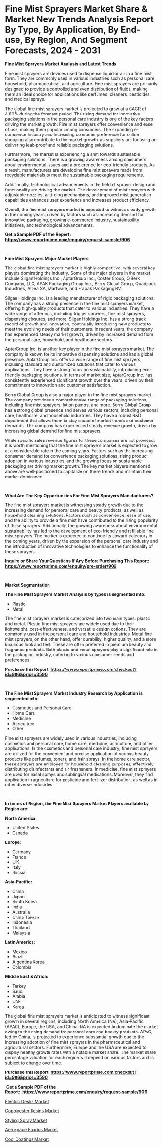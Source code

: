 <p><h1>Fine Mist Sprayers Market Share & Market New Trends Analysis Report By Type, By Application, By End-use, By Region, And Segment Forecasts, 2024 - 2031</h1></p><p><strong>Fine Mist Sprayers Market Analysis and Latest Trends</strong></p>
<p><p>Fine mist sprayers are devices used to dispense liquid or air in a fine mist form. They are commonly used in various industries such as personal care, household, pharmaceutical, and agriculture. Fine mist sprayers are primarily designed to provide a controlled and even distribution of fluids, making them an ideal choice for applications like perfumes, cleaners, pesticides, and medical sprays.</p><p>The global fine mist sprayers market is projected to grow at a CAGR of 4.80% during the forecast period. The rising demand for innovative packaging solutions in the personal care industry is one of the key factors driving the market growth. Fine mist sprayers offer convenience and ease of use, making them popular among consumers. The expanding e-commerce industry and increasing consumer preference for online shopping also contribute to the market growth, as suppliers are focusing on delivering leak-proof and reliable packaging solutions.</p><p>Furthermore, the market is experiencing a shift towards sustainable packaging solutions. There is a growing awareness among consumers about environmental issues and a preference for eco-friendly products. As a result, manufacturers are developing fine mist sprayers made from recyclable materials to meet the sustainable packaging requirements.</p><p>Additionally, technological advancements in the field of sprayer design and functionality are driving the market. The development of mist sprayers with adjustable nozzles, anti-clog mechanisms, and improved mist generation capabilities enhances user experience and increases product efficiency.</p><p>Overall, the fine mist sprayers market is expected to witness steady growth in the coming years, driven by factors such as increasing demand for innovative packaging, growing e-commerce industry, sustainability initiatives, and technological advancements.</p></p>
<p><strong>Get a Sample PDF of the Report:&nbsp; <a href="https://www.reportprime.com/enquiry/request-sample/906">https://www.reportprime.com/enquiry/request-sample/906</a></strong></p>
<p>&nbsp;</p>
<p><strong>Fine Mist Sprayers Major Market Players</strong></p>
<p><p>The global fine mist sprayers market is highly competitive, with several key players dominating the industry. Some of the major players in the market include Silgan Holdings Inc., AptarGroup Inc., Coster Group, O.Berk Company, LLC, APAK Packaging Group Inc., Berry Global Group, Quadpack Industries, Albea SA, Martware, and Frapak Packaging BV.</p><p>Silgan Holdings Inc. is a leading manufacturer of rigid packaging solutions. The company has a strong presence in the fine mist sprayers market, offering high-quality products that cater to various industries. They have a wide range of offerings, including trigger sprayers, fine mist sprayers, dispensing closures, and more. Silgan Holdings Inc. has a strong track record of growth and innovation, continually introducing new products to meet the evolving needs of their customers. In recent years, the company has experienced steady market growth, driven by increased demand from the personal care, household, and healthcare sectors.</p><p>AptarGroup Inc. is another key player in the fine mist sprayers market. The company is known for its innovative dispensing solutions and has a global presence. AptarGroup Inc. offers a wide range of fine mist sprayers, including standard and customized solutions that cater to various applications. They have a strong focus on sustainability, introducing eco-friendly packaging solutions. In terms of market size, AptarGroup Inc. has consistently experienced significant growth over the years, driven by their commitment to innovation and customer satisfaction.</p><p>Berry Global Group is also a major player in the fine mist sprayers market. The company provides a comprehensive range of packaging solutions, including fine mist sprayers, lotion pumps, and more. Berry Global Group has a strong global presence and serves various sectors, including personal care, healthcare, and household industries. They have a robust R&D department that allows them to stay ahead of market trends and customer demands. The company has experienced steady revenue growth, driven by increasing global demand for fine mist sprayers.</p><p>While specific sales revenue figures for these companies are not provided, it is worth mentioning that the fine mist sprayers market is expected to grow at a considerable rate in the coming years. Factors such as the increasing consumer demand for convenience packaging solutions, rising product adoption in various industries, and the growing focus on sustainable packaging are driving market growth. The key market players mentioned above are well-positioned to capitalize on these trends and maintain their market dominance.</p></p>
<p>&nbsp;</p>
<p><strong>What Are The Key Opportunities For Fine Mist Sprayers Manufacturers?</strong></p>
<p><p>The fine mist sprayers market is witnessing steady growth due to the increasing demand for personal care and beauty products, as well as household cleaning solutions. Factors such as convenience, ease of use, and the ability to provide a fine mist have contributed to the rising popularity of these sprayers. Additionally, the growing awareness about environmental sustainability has led to the development of eco-friendly and refillable fine mist sprayers. The market is expected to continue its upward trajectory in the coming years, driven by the expansion of the personal care industry and the introduction of innovative technologies to enhance the functionality of these sprayers.</p></p>
<p><strong>Inquire or Share Your Questions If Any Before Purchasing This Report: <a href="https://www.reportprime.com/enquiry/pre-order/906">https://www.reportprime.com/enquiry/pre-order/906</a></strong></p>
<p>&nbsp;</p>
<p><strong>Market Segmentation</strong></p>
<p><strong>The Fine Mist Sprayers Market Analysis by types is segmented into:</strong></p>
<p><ul><li>Plastic</li><li>Metal</li></ul></p>
<p><p>The fine mist sprayers market is categorized into two main types: plastic and metal. Plastic fine mist sprayers are widely used due to their lightweight, cost-effectiveness, and versatile design options. They are commonly used in the personal care and household industries. Metal fine mist sprayers, on the other hand, offer durability, higher quality, and a more luxurious look and feel. These are often preferred in premium beauty and fragrance products. Both plastic and metal sprayers play a significant role in the packaging industry, catering to various consumer needs and preferences.</p></p>
<p><strong>Purchase this Report:&nbsp;<a href="https://www.reportprime.com/checkout?id=906&price=3590">https://www.reportprime.com/checkout?id=906&price=3590</a></strong></p>
<p>&nbsp;</p>
<p><strong>The Fine Mist Sprayers Market Industry Research by Application is segmented into:</strong></p>
<p><ul><li>Cosmetics and Personal Care</li><li>Home Care</li><li>Medicine</li><li>Agriculture</li><li>Other</li></ul></p>
<p><p>Fine mist sprayers are widely used in various industries, including cosmetics and personal care, home care, medicine, agriculture, and other applications. In the cosmetics and personal care industry, fine mist sprayers are utilized for the convenient and precise application of various beauty products like perfumes, toners, and hair sprays. In the home care sector, these sprayers are employed for household cleaning purposes, effectively distributing disinfectants and air fresheners. In medicine, fine mist sprayers are used for nasal sprays and sublingual medications. Moreover, they find application in agriculture for pesticide and fertilizer distribution, as well as in other diverse industries.</p></p>
<p>&nbsp;</p>
<p><strong>In terms of Region, the Fine Mist Sprayers Market Players available by Region are:</strong></p>
<p>
    <p> <strong> North America: </strong>
        <ul>
            <li>United States</li>
            <li>Canada</li>
        </ul>
        </p> 
    <p> <strong> Europe: </strong>
        <ul>
            <li>Germany</li>
            <li>France</li>
            <li>U.K.</li>
            <li>Italy</li>
            <li>Russia</li>
        </ul>
        </p> 
    <p> <strong> Asia-Pacific: </strong>
        <ul>
            <li>China</li>
            <li>Japan</li>
            <li>South Korea</li>
            <li>India</li>
            <li>Australia</li>
            <li>China Taiwan</li>
            <li>Indonesia</li>
            <li>Thailand</li>
            <li>Malaysia</li>
        </ul>
        </p> 
    <p> <strong> Latin America: </strong>
        <ul>
            <li>Mexico</li>
            <li>Brazil</li>
            <li>Argentina Korea</li>
            <li>Colombia</li>
        </ul>
        </p> 
    <p> <strong> Middle East & Africa: </strong>
        <ul>
            <li>Turkey</li>
            <li>Saudi</li>
            <li>Arabia</li>
            <li>UAE</li>
            <li>Korea</li>
        </ul>
    </p>
    </p>
<p><p>The global fine mist sprayers market is anticipated to witness significant growth in several regions, including North America (NA), Asia-Pacific (APAC), Europe, the USA, and China. NA is expected to dominate the market owing to the rising demand for personal care and beauty products. APAC, led by China, is projected to experience substantial growth due to the increasing adoption of fine mist sprayers in the pharmaceutical and agricultural sectors. Furthermore, Europe and the USA are expected to display healthy growth rates with a notable market share. The market share percentage valuation for each region will depend on various factors and is subject to change over time.</p></p>
<p><strong>Purchase this Report: <a href="https://www.reportprime.com/checkout?id=906&price=3590">https://www.reportprime.com/checkout?id=906&price=3590</a></strong></p>
<p>&nbsp;<strong>Get a Sample PDF of the Report:&nbsp;&nbsp;<a href="https://www.reportprime.com/enquiry/request-sample/906">https://www.reportprime.com/enquiry/request-sample/906</a></strong></p>
<p><strong></strong></p>
<p><p><a href="https://github.com/CliffMedina6/Market-Research-Report-List-2/blob/main/electric-desks-market.md">Electric Desks Market</a></p><p><a href="https://www.linkedin.com/pulse/copolyester-resins-market-research-report-provides-thorough-nvh8e/">Copolyester Resins Market</a></p><p><a href="https://github.com/RickHolmes3/Market-Research-Report-List-2/blob/main/styling-spray-market.md">Styling Spray Market</a></p><p><a href="https://www.linkedin.com/pulse/aerospace-fabrics-market-insights-players-forecast-till-2030-idu8e/">Aerospace Fabrics Market</a></p><p><a href="https://www.linkedin.com/pulse/cool-coatings-market-research-report-unlocks-analysis-financial-2rlre/">Cool Coatings Market</a></p></p>